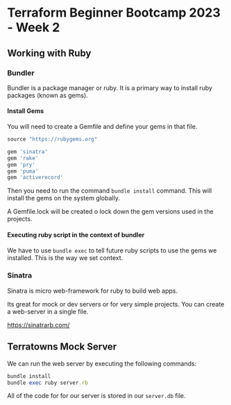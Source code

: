 # Terraform Beginner Bootcamp 2023 - Week 2

## Working with Ruby

### Bundler

Bundler is a package manager or ruby. It is a primary way to install ruby packages (known as gems).

#### Install Gems

You will need to create a Gemfile and define your gems in that file.
```rb
source "https://rubygems.org"

gem 'sinatra'
gem 'rake'
gem 'pry'
gem 'puma'
gem 'activerecord'
```
Then you need to run the command `bundle install` command. This will install the gems on the system globally. 

A Gemfile.lock will be created o lock down the gem versions used in the projects. 

#### Executing ruby script in the context of bundler

We have to use `bundle exec` to tell future ruby scripts to use the gems we installed. This is the way we set context. 


### Sinatra

Sinatra is micro web-framework for ruby to build web apps. 

Its great for mock or dev servers or for very simple projects. You can create a web-server in a single file. 

https://sinatrarb.com/


## Terratowns Mock Server

We can run the web server by executing the following commands: 

```rb
bundle install
bundle exec ruby server.rb
```
All of the code for for our server is stored in our `server.db` file. 

